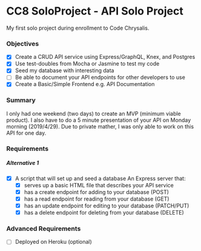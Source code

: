# CC8 SoloProject - API Solo Project
My first solo project during enrollment to Code Chrysalis.

### Objectives
- [x] Create a CRUD API service using Express/GraphQL, Knex, and Postgres
- [x] Use test-doubles from Mocha or Jasmine to test my code
- [x] Seed my database with interesting data
- [ ] Be able to document your API endpoints for other developers to use
- [x] Create a Basic/Simple Frontend e.g. API Documentation
### Summary
I only had one weekend (two days) to create an MVP (minimum viable product).
I also have to do a 5 minute presentation of your API on Monday morning (2019/4/29).
Due to private mather, I was only able to work on this API for one day.

###

### Requirements
##### Alternative 1
- [x] A script that will set up and seed a database
An Express server that:
  - [x] serves up a basic HTML file that describes your API service
  - [x] has a create endpoint for adding to your database (POST)
  - [x] has a read endpoint for reading from your database (GET)
  - [x] has an update endpoint for editing to your database (PATCH/PUT)
  - [x] has a delete endpoint for deleting from your database (DELETE)

### Advanced Requirements
- [ ] Deployed on Heroku (optional)
